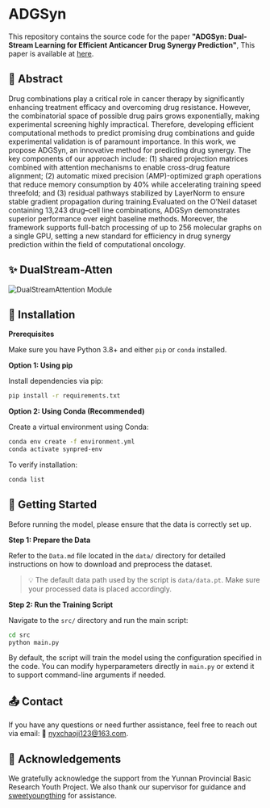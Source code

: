 # ADGSyn

This repository contains the source code for the paper **"ADGSyn: Dual-Stream Learning for Efficient Anticancer Drug Synergy Prediction"**, This paper is available at [here](https://arxiv.org/abs/2505.19144).



## 🌟 Abstract

Drug combinations play a critical role in cancer therapy by significantly enhancing treatment efficacy and overcoming drug resistance. However, the combinatorial space of possible drug pairs grows exponentially, making experimental screening highly impractical. Therefore, developing efficient computational methods to predict promising drug combinations and guide experimental validation is of paramount importance. In this work, we propose ADGSyn, an innovative method for predicting drug synergy. The key components of our approach include: (1) shared projection matrices combined with attention mechanisms to enable cross-drug feature alignment; (2) automatic mixed precision (AMP)-optimized graph operations that reduce memory consumption by 40% while accelerating training speed threefold; and (3) residual pathways stabilized by LayerNorm to ensure stable gradient propagation during training.Evaluated on the O’Neil dataset containing 13,243 drug–cell line combinations, ADGSyn demonstrates superior performance over eight baseline methods. Moreover, the framework supports full-batch processing of up to 256 molecular graphs on a single GPU, setting a new standard for efficiency in drug synergy prediction within the field of computational oncology.



## ✨ DualStream-Atten

![DualStreamAttention Module](https://github.com/user-attachments/assets/4092ea67-6252-4156-9a62-d77ee886603d)

## 🔧 Installation

**Prerequisites** 

Make sure you have Python 3.8+ and either `pip` or `conda` installed.

**Option 1: Using pip** 

Install dependencies via pip:

```bash
pip install -r requirements.txt
```

**Option 2: Using Conda (Recommended)** 

Create a virtual environment using Conda:

```bash
conda env create -f environment.yml
conda activate synpred-env
```

To verify installation:

```bash
conda list
```

## 🔨 Getting Started

Before running the model, please ensure that the data is correctly set up.

**Step 1: Prepare the Data** 

Refer to the `Data.md` file located in the `data/` directory for detailed instructions on how to download and preprocess the dataset.

> 💡 The default data path used by the script is `data/data.pt`. Make sure your processed data is placed accordingly.

**Step 2: Run the Training Script** 

Navigate to the `src/` directory and run the main script:

```bash
cd src
python main.py
```

By default, the script will train the model using the configuration specified in the code. You can modify hyperparameters directly in `main.py` or extend it to support command-line arguments if needed. 

## 📤 Contact

If you have any questions or need further assistance, feel free to reach out via email:  📧 nyxchaoji123@163.com. 

## 🙌 Acknowledgements

We gratefully acknowledge the support from the Yunnan Provincial Basic Research Youth Project. We also thank our supervisor for guidance and [sweetyoungthing](https://github.com/sweetyoungthing) for assistance.
